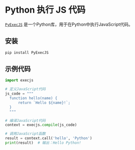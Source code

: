 # Python 执行 JS 代码

[`PyExecJS`](https://pypi.org/project/PyExecJS/) 是一个Python库，用于在Python中执行JavaScript代码。

## 安装

```bash
pip install PyExecJS
```

## 示例代码

```python
import execjs

# 定义JavaScript代码
js_code = """
  function hello(name) {
      return `Hello ${name}!`;
  }
  """

# 编译JavaScript代码
context = execjs.compile(js_code)

# 调用JavaScript函数
result = context.call('hello', 'Python')
print(result)  # 输出：Hello Python!
```